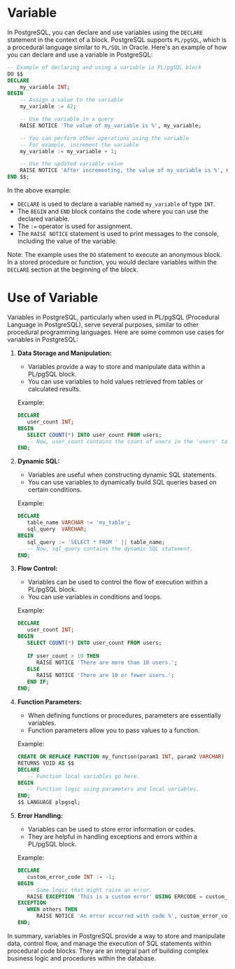 # Variable

In PostgreSQL, you can declare and use variables using the `DECLARE` statement in the context of a block. PostgreSQL supports `PL/pgSQL`, which is a procedural language similar to `PL/SQL` in Oracle. Here's an example of how you can declare and use a variable in PostgreSQL:

```sql
-- Example of declaring and using a variable in PL/pgSQL block
DO $$ 
DECLARE
    my_variable INT;
BEGIN
    -- Assign a value to the variable
    my_variable := 42;

    -- Use the variable in a query
    RAISE NOTICE 'The value of my_variable is %', my_variable;

    -- You can perform other operations using the variable
    -- For example, increment the variable
    my_variable := my_variable + 1;

    -- Use the updated variable value
    RAISE NOTICE 'After incrementing, the value of my_variable is %', my_variable;
END $$;
```

In the above example:

- `DECLARE` is used to declare a variable named `my_variable` of type `INT`.
- The `BEGIN` and `END` block contains the code where you can use the declared variable.
- The `:=` operator is used for assignment.
- The `RAISE NOTICE` statement is used to print messages to the console, including the value of the variable.

Note: The example uses the `DO` statement to execute an anonymous block. In a stored procedure or function, you would declare variables within the `DECLARE` section at the beginning of the block.


# Use of Variable
Variables in PostgreSQL, particularly when used in PL/pgSQL (Procedural Language in PostgreSQL), serve several purposes, similar to other procedural programming languages. Here are some common use cases for variables in PostgreSQL:

1. **Data Storage and Manipulation:**
   - Variables provide a way to store and manipulate data within a PL/pgSQL block.
   - You can use variables to hold values retrieved from tables or calculated results.

   Example:
   ```sql
   DECLARE
      user_count INT;
   BEGIN
      SELECT COUNT(*) INTO user_count FROM users;
      -- Now, user_count contains the count of users in the 'users' table.
   END;
   ```

2. **Dynamic SQL:**
   - Variables are useful when constructing dynamic SQL statements.
   - You can use variables to dynamically build SQL queries based on certain conditions.

   Example:
   ```sql
   DECLARE
      table_name VARCHAR := 'my_table';
      sql_query  VARCHAR;
   BEGIN
      sql_query := 'SELECT * FROM ' || table_name;
      -- Now, sql_query contains the dynamic SQL statement.
   END;
   ```

3. **Flow Control:**
   - Variables can be used to control the flow of execution within a PL/pgSQL block.
   - You can use variables in conditions and loops.

   Example:
   ```sql
   DECLARE
      user_count INT;
   BEGIN
      SELECT COUNT(*) INTO user_count FROM users;
      
      IF user_count > 10 THEN
         RAISE NOTICE 'There are more than 10 users.';
      ELSE
         RAISE NOTICE 'There are 10 or fewer users.';
      END IF;
   END;
   ```

4. **Function Parameters:**
   - When defining functions or procedures, parameters are essentially variables.
   - Function parameters allow you to pass values to a function.

   Example:
   ```sql
   CREATE OR REPLACE FUNCTION my_function(param1 INT, param2 VARCHAR)
   RETURNS VOID AS $$
   DECLARE
      -- Function local variables go here.
   BEGIN
      -- Function logic using parameters and local variables.
   END;
   $$ LANGUAGE plpgsql;
   ```

5. **Error Handling:**
   - Variables can be used to store error information or codes.
   - They are helpful in handling exceptions and errors within a PL/pgSQL block.

   Example:
   ```sql
   DECLARE
      custom_error_code INT := -1;
   BEGIN
      -- Some logic that might raise an error.
      RAISE EXCEPTION 'This is a custom error' USING ERRCODE = custom_error_code;
   EXCEPTION
      WHEN others THEN
         RAISE NOTICE 'An error occurred with code %', custom_error_code;
   END;
   ```

In summary, variables in PostgreSQL provide a way to store and manipulate data, control flow, and manage the execution of SQL statements within procedural code blocks. They are an integral part of building complex business logic and procedures within the database.
